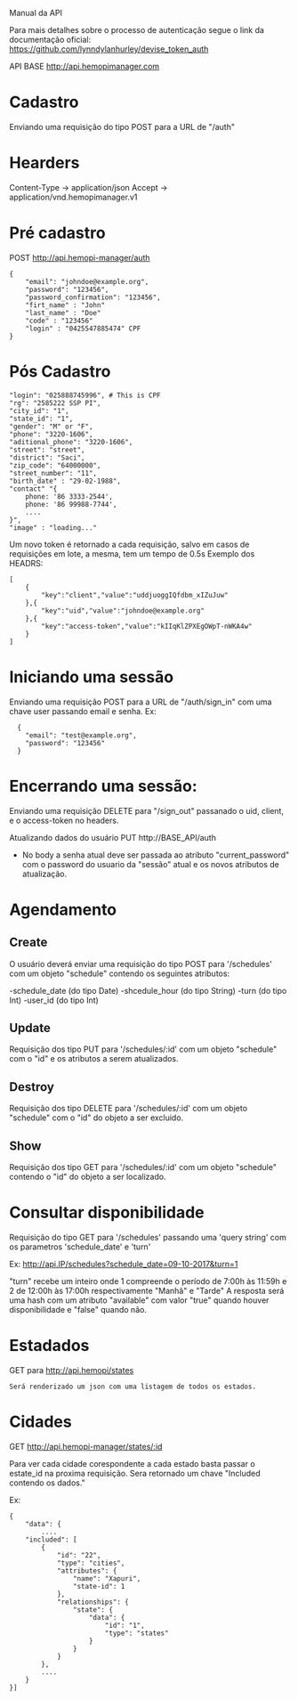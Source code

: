 Manual da API

Para mais detalhes sobre o processo de autenticação segue o link da documentação oficial:
https://github.com/lynndylanhurley/devise_token_auth

API BASE
http://api.hemopimanager.com

# Cadastro
Enviando uma requisição do tipo POST para a URL de "/auth"

# Hearders
Content-Type 	-> application/json
Accept		    -> application/vnd.hemopimanager.v1


# Pré cadastro

POST http://api.hemopi-manager/auth
```
{
    "email": "johndoe@example.org",
    "password": "123456",
    "password_confirmation": "123456",
    "firt_name" : "John"
    "last_name" : "Doe"
    "code" : "123456"
    "login" : "0425547885474" CPF
}
```
# Pós Cadastro
```
"login": "025888745996", # This is CPF
"rg": "2585222 SSP PI",
"city_id": "1",
"state_id": "1",
"gender": "M" or "F",
"phone": "3220-1606",
"aditional_phone": "3220-1606",
"street": "street",
"district": "Saci",
"zip_code": "64000000",
"street_number": "11",
"birth_date" : "29-02-1988",
"contact" "{ 
	phone: '86 3333-2544', 
	phone: '86 99988-7744', 
	....
}",
"image" : "loading..."
```
Um novo token é retornado a cada requisição, salvo em casos de requisições em lote, a mesma, tem um tempo de 0.5s
Exemplo dos HEADRS:
```
[
	{
		"key":"client","value":"uddjuoggIQfdbm_xIZuJuw"
	},{
		"key":"uid","value":"johndoe@example.org"
	},{
		"key":"access-token","value":"kIIqKlZPXEgOWpT-nWKA4w"
	}
]
```

# Iniciando uma sessão
Enviando uma requisição POST para a URL de "/auth/sign_in" com uma chave user passando email e senha.
Ex:
```
  {
    "email": "test@example.org",
    "password": "123456"
  }
```
# Encerrando uma sessão:

Enviando uma requisição DELETE para "/sign_out" passanado o uid, client, e o access-token no headers.

Atualizando dados do usuário
PUT http://BASE_API/auth

- No body a senha atual deve ser passada ao atributo "current_password" com o password do usuario da "sessão" atual e os novos atributos de atualização.


# Agendamento

## Create

O usuário deverá enviar uma requisição do tipo POST para '/schedules' com um objeto "schedule" contendo os seguintes atributos:

  -schedule_date (do tipo Date)
  -shcedule_hour (do tipo String)
  -turn          (do tipo Int)
  -user_id       (do tipo Int)


## Update

Requisição dos tipo PUT para '/schedules/:id' com um objeto "schedule" com o "id" e os atributos a serem atualizados.

## Destroy

Requisição dos tipo DELETE para '/schedules/:id' com um objeto "schedule" com o "id" do objeto a ser excluido.

## Show

Requisição dos tipo GET para '/schedules/:id' com um objeto "schedule" contendo o "id" do objeto a ser localizado.

# Consultar disponibilidade
Requisição do tipo GET para '/schedules' passando uma 'query string' com os parametros 'schedule_date' e 'turn'

Ex:
  http://api.IP/schedules?schedule_date=09-10-2017&turn=1

"turn" recebe um inteiro onde 1 compreende o período de 7:00h às 11:59h e 2 de 12:00h às 17:00h
respectivamente "Manhã" e "Tarde" 
A resposta será uma hash com um atributo "available" com valor "true" quando houver disponibilidade
e "false" quando não.


# Estadados
GET para http://api.hemopi/states

	Será renderizado um json com uma listagem de todos os estados.


# Cidades
GET http://api.hemopi-manager/states/:id

Para ver cada cidade corespondente a cada estado basta passar o estate_id na proxima requisição.
Sera retornado um chave "Included contendo os dados."

Ex:
```
{
    "data": {
        ....
    "included": [
        {
            "id": "22",
            "type": "cities",
            "attributes": {
                "name": "Xapuri",
                "state-id": 1
            },
            "relationships": {
                "state": {
                    "data": {
                        "id": "1",
                        "type": "states"
                    }
                }
            }
        },
        ....
    }
}]
```
